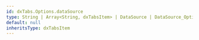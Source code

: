 ```yaml
---
id: dxTabs.Options.dataSource
type: String | Array<String, dxTabsItem> | DataSource | DataSource_Options
default: null
inheritsType: dxTabsItem
---
```

